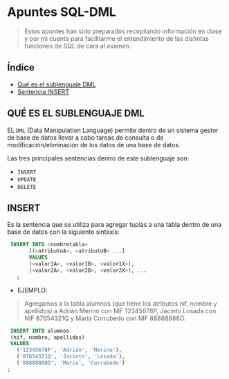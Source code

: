 # Apuntes SQL-DML
> Estos apuntes han sido preparados recopilando información en clase y por mi cuenta para facilitarme el entendimiento de las distintas funciones de SQL de cara al examen.

## Índice
- [Qué es el sublenguaje DML](#QUÉ-ES-EL-SUBLENGUAJE-DML)
- [Sentencia INSERT](#INSERT)
## QUÉ ES EL SUBLENGUAJE DML
EL ```DML``` (Data Manipulation Language) permite dentro de un sistema gestor de base de datos llevar a cabo tareas de consulta o de modificación/eliminación de los datos de una base de datos.

Las tres principales sentencias dentro de este sublenguaje son:
- ```INSERT```
- ```UPDATE```
- ```DELETE```

## INSERT
Es la sentencia que se utiliza para agregar tuplas a una tabla dentro de una base de datos con la siguiente sintaxis:
 ```sql
  INSERT INTO <nombretabla>
	    [(<atributoA>, <atributoB> ...]
	    VALUES
		(<valor1A>, <valor1B>, <valor1X>),
		(<valor2A>, <valor2B>, <valor2X>), ...
	;
```
- EJEMPLO:
> Agregamos a la tabla alumnos (que tiene los atributos nif, nombre y apellidos) a Adrián Merino con NIF 12345678P, Jacinto Losada con NIF 87654321Q y Maria Corrubedo con NIF 88888888O.
 ```sql
  INSERT INTO alumnos
  (nif, nombre, apellidos)
  VALUES
    ('12345678P', 'Adrián', 'Merino'),
    ('87654321Q', 'Jacinto', 'Losada'),
    ('88888888O', 'Maria', 'Corrubedo')
;

```
